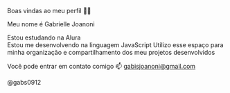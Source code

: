 Boas vindas ao meu perfil 💙💙 

Meu nome é Gabrielle Joanoni

Estou estudando na Alura  
Estou me desenvolvendo na linguagem JavaScript 
Utilizo esse espaço para minha organização e compartilhamento dos meu projetos desenvolvidos

Você pode entrar em contato comigo 📫
gabisjoanoni@gmail.com

@gabs0912

